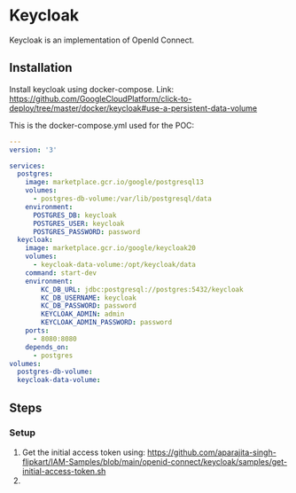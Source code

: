 # Keycloak
Keycloak is an implementation of OpenId Connect.

## Installation
Install keycloak using docker-compose. Link: https://github.com/GoogleCloudPlatform/click-to-deploy/tree/master/docker/keycloak#use-a-persistent-data-volume

This is the docker-compose.yml used for the POC:

```yml
---
version: '3'

services:
  postgres:
    image: marketplace.gcr.io/google/postgresql13
    volumes:
      - postgres-db-volume:/var/lib/postgresql/data
    environment:
      POSTGRES_DB: keycloak
      POSTGRES_USER: keycloak
      POSTGRES_PASSWORD: password
  keycloak:
    image: marketplace.gcr.io/google/keycloak20
    volumes:
      - keycloak-data-volume:/opt/keycloak/data
    command: start-dev
    environment:
        KC_DB_URL: jdbc:postgresql://postgres:5432/keycloak
        KC_DB_USERNAME: keycloak
        KC_DB_PASSWORD: password
        KEYCLOAK_ADMIN: admin
        KEYCLOAK_ADMIN_PASSWORD: password
    ports:
      - 8080:8080
    depends_on:
      - postgres
volumes:
  postgres-db-volume:
  keycloak-data-volume:
```

## Steps
### Setup
1. Get the initial access token using: https://github.com/aparajita-singh-flipkart/IAM-Samples/blob/main/openid-connect/keycloak/samples/get-initial-access-token.sh
2. 




